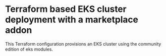 # Terraform based EKS cluster deployment with a marketplace addon

This Terraform configuration provisions an EKS cluster using the community edition of eks modules.